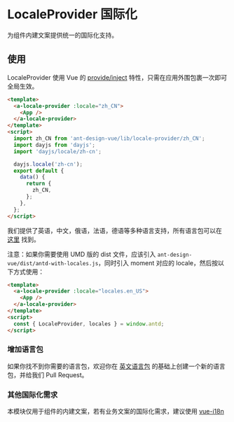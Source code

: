 # LocaleProvider 国际化

为组件内建文案提供统一的国际化支持。

## 使用

LocaleProvider 使用 Vue 的 [provide/inject](https://cn.vuejs.org/v2/api/#provide-inject) 特性，只需在应用外围包裹一次即可全局生效。

```html
<template>
  <a-locale-provider :locale="zh_CN">
    <App />
  </a-locale-provider>
</template>
<script>
  import zh_CN from 'ant-design-vue/lib/locale-provider/zh_CN';
  import dayjs from 'dayjs';
  import 'dayjs/locale/zh-cn';

  dayjs.locale('zh-cn');
  export default {
    data() {
      return {
        zh_CN,
      };
    },
  };
</script>
```

我们提供了英语，中文，俄语，法语，德语等多种语言支持，所有语言包可以在 [这里](https://github.com/vueComponent/ant-design-vue/tree/master/components/locale-provider) 找到。

注意：如果你需要使用 UMD 版的 dist 文件，应该引入 `ant-design-vue/dist/antd-with-locales.js`，同时引入 moment 对应的 locale，然后按以下方式使用：

```html
<template>
  <a-locale-provider :locale="locales.en_US">
    <App />
  </a-locale-provider>
</template>
<script>
  const { LocaleProvider, locales } = window.antd;
</script>
```

### 增加语言包

如果你找不到你需要的语言包，欢迎你在 [英文语言包](https://github.com/vueComponent/ant-design-vue/blob/master/components/locale-provider/en_US.js) 的基础上创建一个新的语言包，并给我们 Pull Request。

### 其他国际化需求

本模块仅用于组件的内建文案，若有业务文案的国际化需求，建议使用 [vue-i18n](https://github.com/kazupon/vue-i18n)
